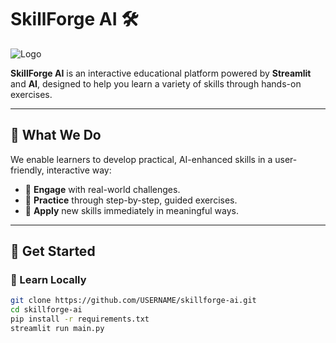 # SkillForge AI 🛠️

![Logo](./الصورة_1751826877082.png)

**SkillForge AI** is an interactive educational platform powered by **Streamlit** and **AI**, designed to help you learn a variety of skills through hands-on exercises.

---

## 🎯 What We Do

We enable learners to develop practical, AI-enhanced skills in a user-friendly, interactive way:

- 🧠 **Engage** with real-world challenges.
- 🔧 **Practice** through step-by-step, guided exercises.
- 🌟 **Apply** new skills immediately in meaningful ways.

---

## 🚀 Get Started

### 🧠 Learn Locally

```bash
git clone https://github.com/USERNAME/skillforge-ai.git
cd skillforge-ai
pip install -r requirements.txt
streamlit run main.py
